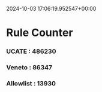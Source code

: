 2024-10-03 17:06:19.952547+00:00
# Rule Counter 
 ### UCATE : 486230

 ### Veneto : 86347

 ### Allowlist : 13930